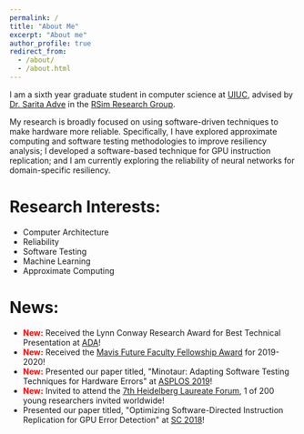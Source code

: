 ```yaml
---
permalink: /
title: "About Me"
excerpt: "About me"
author_profile: true
redirect_from: 
  - /about/
  - /about.html
---
```


I am a sixth year graduate student in computer science at [UIUC](https://cs.illinois.edu/), advised by [Dr. Sarita Adve](http://rsim.cs.illinois.edu/~sadve/) in the [RSim Research Group](http://rsim.cs.illinois.edu/). 

My research is broadly focused on using software-driven techniques to make hardware more reliable. Specifically, I have explored approximate computing and software testing methodologies to improve resiliency analysis; I developed a software-based technique for GPU instruction replication; and I am currently exploring the reliability of neural networks for domain-specific resiliency.

Research Interests: 
======
* Computer Architecture
* Reliability
* Software Testing
* Machine Learning
* Approximate Computing

News: 
======
* <span style="color:red">**New:**</span> Received the Lynn Conway Research Award for Best Technical Presentation at [ADA](https://adacenter.org/)! 
* <span style="color:red">**New:**</span> Received the [Mavis Future Faculty Fellowship Award](http://publish.illinois.edu/engr-mavis/) for 2019-2020!
* <span style="color:red">**New:**</span> Presented our paper titled, "Minotaur: Adapting Software Testing Techniques for Hardware Errors" at [ASPLOS 2019](https://asplos-conference.org/)!
* <span style="color:red">**New:**</span> Invited to attend the [7th Heidelberg Laureate Forum](https://www.heidelberg-laureate-forum.org/), 1 of 200 young researchers invited worldwide!
* Presented our paper titled, "Optimizing Software-Directed Instruction Replication for GPU Error Detection" at [SC 2018](https://sc18.supercomputing.org/)!
